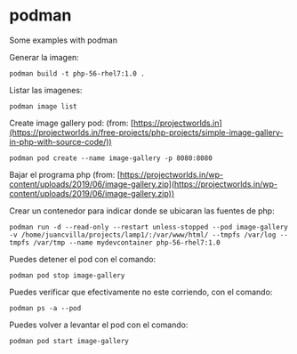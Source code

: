 # podman
Some examples with podman

Generar la imagen:

```podman build -t php-56-rhel7:1.0 .```

Listar las imagenes:

```podman image list```

Create image gallery pod: (from: [https://projectworlds.in](https://projectworlds.in/free-projects/php-projects/simple-image-gallery-in-php-with-source-code/))

```podman pod create --name image-gallery -p 8080:8080```

Bajar el programa php (from: [https://projectworlds.in/wp-content/uploads/2019/06/image-gallery.zip](https://projectworlds.in/wp-content/uploads/2019/06/image-gallery.zip))

Crear un contenedor para indicar donde se ubicaran las fuentes de php:

```podman run -d --read-only --restart unless-stopped --pod image-gallery -v /home/juancvilla/projects/lamp1/:/var/www/html/ --tmpfs /var/log --tmpfs /var/tmp --name mydevcontainer php-56-rhel7:1.0```

Puedes detener el pod con el comando:

```podman pod stop image-gallery```

Puedes verificar que efectivamente no este corriendo, con el comando:

```podman ps -a --pod```

Puedes volver a levantar el pod con el comando:

```podman pod start image-gallery```







